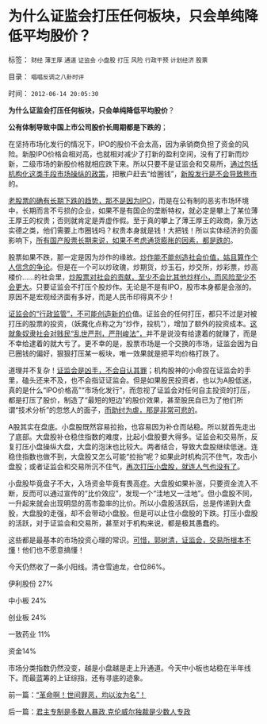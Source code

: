 # 为什么证监会打压任何板块，只会单纯降低平均股价？

标签： `财经` `薄王厚` `通道` `证监会` `小盘股` `打压` `风险` `行政干预` `计划经济` `股票` 

目录： `唱唱反调之八卦时评`

时间： `2012-06-14 20:05:30`

**为什么证监会打压任何板块，只会单纯降低平均股价**？

**公有体制导致中国上市公司股价长周期都是下跌的**；

在坚持市场化发行的情况下，IPO的股价不会太高，因为承销商负担了资金的风险。新股IPO价格会相对高，也就相对减少了打新的盈利空间，没有了打新而炒新，二级市场的新股价格就相应跌下来。所以只要不是证监会和交易所，[通过包括机构化这类手段市场操纵的政策](../../../2012/1/12/股市中的民主机制，西方基金和东方机构化.md)，把散户赶去“给圈钱”，[新股发行是不会导致熊市](../../../2012/1/18/解除对小盘股的歧视性打压，A股牛市将不惧IPO.md)的。

[老股票的确有长期下跌的趋势，那不是因为IPO](../../../2011/10/13/熊市的IPO不是圈钱，坚持新股市场化发行才有牛市.md)，而是在公有制的恶劣市场环境中，长期而言不亏损的企业，如果不是有国企的垄断特权，就必定是攀上了某位薄王厚王的权贵；否则就肯定是弄虚作假。至于真的攀上了薄王厚王的政商，象万达实德之类，他们需要上市圈钱吗？权贵本身就是钱！大把钱！所以实体经济的负面影响下，[所有国产股票长期来说，如果不考虑通货膨胀的因素，都是跌的](../../../2010/3/25/炒股风险大，不炒股风险更大.md)。

股票如果不跌，那一定是因为炒作的缘故。[炒作能不能创造社会价值，姑且算作个人信念的争论](../../../2009/11/26/交换创造价值之“零和股市创造的社会价值”.md)。但是在一个可以炒玫瑰，炒期货，炒玉石，炒交所，炒彩票，炒高楼价……的社会里，[炒股票对社会的贡献，至少不会比其他炒样小，而风险至少不会更大](../../../2012/1/5/股市的风险到底有多大？更大的风险从那里来？.md)。只要证监会不打压个股炒作。无论是不是有IPO，股市本身都是会涨的。原因不是宏观经济面有多好，而是人民币印得真不少！

[证监会的“行政监管”，不可能创造新的价](../../../2011/12/1/小政府＝消费者依法诉讼取代“监管”.md)值。证监会的任何打压，都只不过是对被打压的股票的投资，（妖魔化点称之为“炒作，投机”），增加了额外的投资成本。[这就象奴隶社会对贱民“乱世严刑，严刑峻法”，](../../../2011/11/11/公有制的自然资源和严刑峻法.md)并不是说没有给逮着的就赚了，而是不幸给逮着的就大亏了。更不幸的是，股票市场是一个交换的市场，证监会因为自已圈钱的偏好，狠狠打压某一板块，唯一效果就是把平均价格打跌了。

道理并不复杂！[证监会是凶手，不会自认其罪](../../../2012/6/5/证监会的“技术分析”和计划经济的敢作敢为.md)；机构股神的小命捏在证监会的手里，磕头还来不及，也不会指证证监会。但是如果股民投资者，也以为A股低迷，真的是什么“IPO价格高”“市场化发行”，而忽视了证监会对任何自主投资的打压，都是打压了股价，制造了“最短的短边”的股价效果，甚至股民自已为了他们所谓“技术分析”的忽悠人的面子，[而助纣为虐，那是非常可悲的](../../../2012/1/10/股民自已不反对股市谷物法，无人会替股民反对.md)。

A股其实在盘底。小盘股既然容易拉抬，也容易因为补仓而站稳。所以就首先走出了底部。大盘股补仓稳住指数的难度，比起小盘股要大得多。证监会和交易所，反复打压小盘操纵大盘，大盘的泡沫也比较大。两者结合，导致大盘股继续低迷。连稳住指数也做不到，大盘股又怎么可能“拉抬”呢？如果此时机构沉不住气，攻击小盘股；或者证监会和交易所沉不住气，[再次打压小盘股，就连人气也没有了](../../../2012/1/5/A股机构化超过60-，还打压小盘股，就注定大熊市.md)。

小盘股毕竟盘子不大，入场资金毕竟有畏高症。大盘股如果补涨，只要资金流入不断，反而可以通过宣传的“比价效应”，发现一个“洼地又一洼地”。但小盘股不同，一升起来就会出现明显的高市盈率的比价。所以小盘股活跃后，总是传递到大盘股，大盘股的走强，却不会带动小盘股。但是可以止住小盘股的下跌。打压小盘股的活跃，对于证监会和交易所，甚至对于机构来说，都是极其愚蠢的。

这些都是最基本的市场投资心理的常识。[可惜，郭树清，证监会，交易所根本不懂](../../../2012/2/15/证监会只需做好三年小事，谈忽悠创新“重监管，轻审批”.md)！他们也不愿意搞懂！

今天仍然收了一条小阳线。清仓雪迪龙，仓位86%。

伊利股份 27%

中小板 24%

创业板 24%

一致药业 11%

资金14%

市场分类指数仍然没变，越是小盘越是走上升通道。今天中小板也站稳在半年线下。而最蓝筹的上证综指，还有寻底的迹象。



前一篇：[“革命啊！世间罪恶，均以汝为名”！](../../../2012/6/14/“革命啊！世间罪恶，均以汝为名”！.md)

后一篇：[君主专制是多数人暴政,克伦威尔独裁是少数人专政](../../../2012/6/15/君主专制是多数人暴政,克伦威尔独裁是少数人专政.md)
